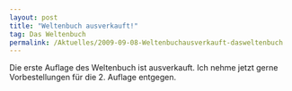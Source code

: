 ```yaml
---
layout: post
title: "Weltenbuch ausverkauft!"
tag: Das Weltenbuch
permalink: /Aktuelles/2009-09-08-Weltenbuchausverkauft-dasweltenbuch
---
```



Die erste Auflage des Weltenbuch ist ausverkauft. Ich nehme jetzt gerne Vorbestellungen für die 2. Auflage entgegen.


